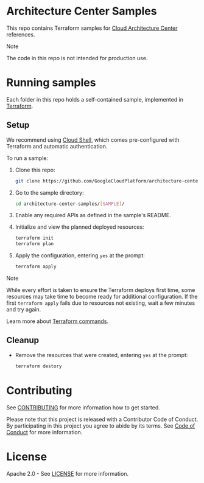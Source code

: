# Architecture Center Samples

This repo contains Terraform samples for [Cloud Architecture
Center](https://cloud.google.com/architecture/) references.

> [!NOTE]
> The code in this repo is not intended for production use.

# Running samples

Each folder in this repo holds a self-contained sample, implemented in
[Terraform](https://www.terraform.io/).

## Setup

We recommend using [Cloud
Shell](https://cloud.google.com/docs/terraform/install-configure-terraform#cloud-shell),
which comes pre-configured with Terraform and automatic authentication.

To run a sample:

 1. Clone this repo:

      ```bash
      git clone https://github.com/GoogleCloudPlatform/architecture-center-samples
      ```

 1. Go to the sample directory:

      ```bash
      cd architecture-center-samples/[SAMPLE]/
      ```

 1. Enable any required APIs as defined in the sample's README.
 1. Initialize and view the planned deployed resources:

      ```bash
      terraform init
      terraform plan
      ```

1. Apply the configuration, entering `yes` at the prompt:

      ```bash
      terraform apply
      ```

> [!NOTE]
> While every effort is taken to ensure the Terraform deploys first time,
> some resources may take time to become ready for additional configuration.
> If the first `terraform apply` fails due to resources not existing, wait a
> few minutes and try again.

Learn more about [Terraform
commands](https://cloud.google.com/docs/terraform/basic-commands).

## Cleanup

 * Remove the resources that were created, entering `yes` at the prompt:

      ```bash
      terraform destory
      ```

# Contributing

See [CONTRIBUTING](CONTRIBUTING.md) for more information how to get started.

Please note that this project is released with a Contributor Code of Conduct.
By participating in this project you agree to abide by its terms. See [Code of
Conduct](CODE_OF_CONDUCT.md) for more information.

# License

Apache 2.0 - See [LICENSE](LICENSE) for more information.
